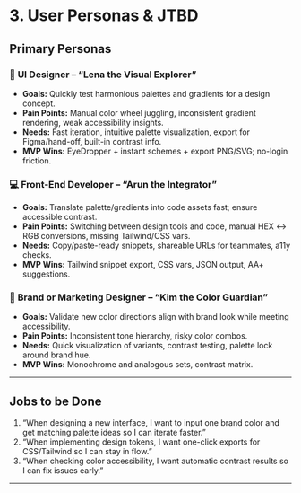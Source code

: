 # 3. User Personas & JTBD

## **Primary Personas**

### 🧠 **UI Designer – “Lena the Visual Explorer”**

* **Goals:** Quickly test harmonious palettes and gradients for a design concept.
* **Pain Points:** Manual color wheel juggling, inconsistent gradient rendering, weak accessibility insights.
* **Needs:** Fast iteration, intuitive palette visualization, export for Figma/hand-off, built-in contrast info.
* **MVP Wins:** EyeDropper + instant schemes + export PNG/SVG; no-login friction.

### 💻 **Front-End Developer – “Arun the Integrator”**

* **Goals:** Translate palette/gradients into code assets fast; ensure accessible contrast.
* **Pain Points:** Switching between design tools and code, manual HEX ↔ RGB conversions, missing Tailwind/CSS vars.
* **Needs:** Copy/paste-ready snippets, shareable URLs for teammates, a11y checks.
* **MVP Wins:** Tailwind snippet export, CSS vars, JSON output, AA+ suggestions.

### 🧩 **Brand or Marketing Designer – “Kim the Color Guardian”**

* **Goals:** Validate new color directions align with brand look while meeting accessibility.
* **Pain Points:** Inconsistent tone hierarchy, risky color combos.
* **Needs:** Quick visualization of variants, contrast testing, palette lock around brand hue.
* **MVP Wins:** Monochrome and analogous sets, contrast matrix.

---

## **Jobs to be Done**

1. “When designing a new interface, I want to input one brand color and get matching palette ideas so I can iterate faster.”
2. “When implementing design tokens, I want one-click exports for CSS/Tailwind so I can stay in flow.”
3. “When checking color accessibility, I want automatic contrast results so I can fix issues early.”

---

